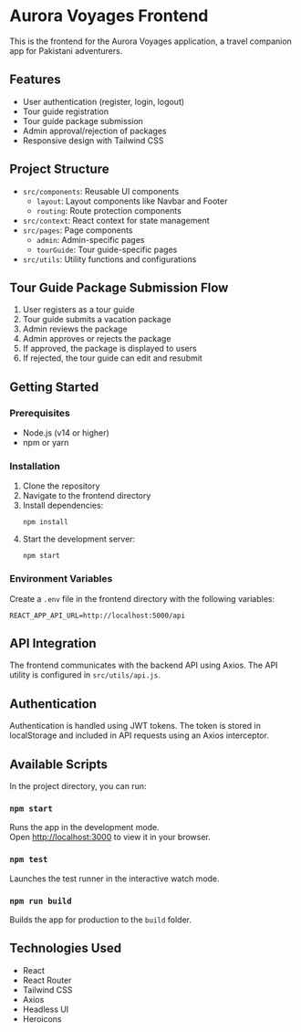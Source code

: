 # Aurora Voyages Frontend

This is the frontend for the Aurora Voyages application, a travel companion app for Pakistani adventurers.

## Features

- User authentication (register, login, logout)
- Tour guide registration
- Tour guide package submission
- Admin approval/rejection of packages
- Responsive design with Tailwind CSS

## Project Structure

- `src/components`: Reusable UI components
  - `layout`: Layout components like Navbar and Footer
  - `routing`: Route protection components
- `src/context`: React context for state management
- `src/pages`: Page components
  - `admin`: Admin-specific pages
  - `tourGuide`: Tour guide-specific pages
- `src/utils`: Utility functions and configurations

## Tour Guide Package Submission Flow

1. User registers as a tour guide
2. Tour guide submits a vacation package
3. Admin reviews the package
4. Admin approves or rejects the package
5. If approved, the package is displayed to users
6. If rejected, the tour guide can edit and resubmit

## Getting Started

### Prerequisites

- Node.js (v14 or higher)
- npm or yarn

### Installation

1. Clone the repository
2. Navigate to the frontend directory
3. Install dependencies:
   ```
   npm install
   ```
4. Start the development server:
   ```
   npm start
   ```

### Environment Variables

Create a `.env` file in the frontend directory with the following variables:

```
REACT_APP_API_URL=http://localhost:5000/api
```

## API Integration

The frontend communicates with the backend API using Axios. The API utility is configured in `src/utils/api.js`.

## Authentication

Authentication is handled using JWT tokens. The token is stored in localStorage and included in API requests using an Axios interceptor.

## Available Scripts

In the project directory, you can run:

### `npm start`

Runs the app in the development mode.\
Open [http://localhost:3000](http://localhost:3000) to view it in your browser.

### `npm test`

Launches the test runner in the interactive watch mode.

### `npm run build`

Builds the app for production to the `build` folder.

## Technologies Used

- React
- React Router
- Tailwind CSS
- Axios
- Headless UI
- Heroicons
